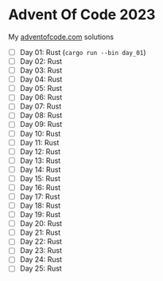 # Advent Of Code 2023

My [adventofcode.com](https://adventofcode.com/2023) solutions

- [ ] Day 01: Rust (`cargo run --bin day_01`)
- [ ] Day 02: Rust
- [ ] Day 03: Rust
- [ ] Day 04: Rust
- [ ] Day 05: Rust
- [ ] Day 06: Rust
- [ ] Day 07: Rust
- [ ] Day 08: Rust
- [ ] Day 09: Rust
- [ ] Day 10: Rust
- [ ] Day 11: Rust
- [ ] Day 12: Rust
- [ ] Day 13: Rust
- [ ] Day 14: Rust
- [ ] Day 15: Rust
- [ ] Day 16: Rust
- [ ] Day 17: Rust
- [ ] Day 18: Rust
- [ ] Day 19: Rust
- [ ] Day 20: Rust
- [ ] Day 21: Rust
- [ ] Day 22: Rust
- [ ] Day 23: Rust
- [ ] Day 24: Rust
- [ ] Day 25: Rust
